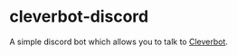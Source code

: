 # cleverbot-discord

A simple discord bot which allows you to talk to [Cleverbot](https://cleverbot.com).
